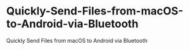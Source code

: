 # Quickly-Send-Files-from-macOS-to-Android-via-Bluetooth
Quickly Send Files from macOS to Android via Bluetooth
